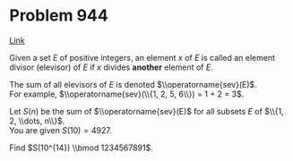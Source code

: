 # Problem 944

[Link](https://projecteuler.net/problem=944)

Given a set $E$ of positive integers, an element $x$ of $E$ is called an element divisor (elevisor) of $E$ if $x$ divides **another** element of $E$.

The sum of all elevisors of $E$ is denoted $\\operatorname{sev}(E)$.  
For example, $\\operatorname{sev}(\\{1, 2, 5, 6\\}) = 1 + 2 = 3$.

Let $S(n)$ be the sum of $\\operatorname{sev}(E)$ for all subsets $E$ of $\\{1, 2, \\dots, n\\}$.  
You are given $S(10) = 4927$.

Find $S(10^{14}) \\bmod 1234567891$.
